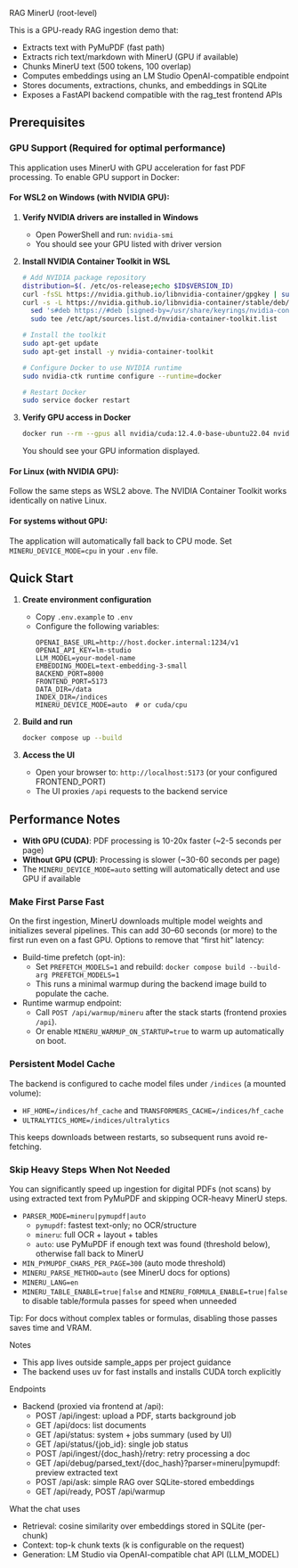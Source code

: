 RAG MinerU (root-level)

This is a GPU-ready RAG ingestion demo that:
- Extracts text with PyMuPDF (fast path)
- Extracts rich text/markdown with MinerU (GPU if available)
- Chunks MinerU text (500 tokens, 100 overlap)
- Computes embeddings using an LM Studio OpenAI-compatible endpoint
- Stores documents, extractions, chunks, and embeddings in SQLite
- Exposes a FastAPI backend compatible with the rag_test frontend APIs

## Prerequisites

### GPU Support (Required for optimal performance)

This application uses MinerU with GPU acceleration for fast PDF processing. To enable GPU support in Docker:

#### For WSL2 on Windows (with NVIDIA GPU):

1. **Verify NVIDIA drivers are installed in Windows**
   - Open PowerShell and run: `nvidia-smi`
   - You should see your GPU listed with driver version

2. **Install NVIDIA Container Toolkit in WSL**
   ```bash
   # Add NVIDIA package repository
   distribution=$(. /etc/os-release;echo $ID$VERSION_ID)
   curl -fsSL https://nvidia.github.io/libnvidia-container/gpgkey | sudo gpg --dearmor -o /usr/share/keyrings/nvidia-container-toolkit-keyring.gpg
   curl -s -L https://nvidia.github.io/libnvidia-container/stable/deb/nvidia-container-toolkit.list | \
     sed 's#deb https://#deb [signed-by=/usr/share/keyrings/nvidia-container-toolkit-keyring.gpg] https://#g' | \
     sudo tee /etc/apt/sources.list.d/nvidia-container-toolkit.list

   # Install the toolkit
   sudo apt-get update
   sudo apt-get install -y nvidia-container-toolkit

   # Configure Docker to use NVIDIA runtime
   sudo nvidia-ctk runtime configure --runtime=docker

   # Restart Docker
   sudo service docker restart
   ```

3. **Verify GPU access in Docker**
   ```bash
   docker run --rm --gpus all nvidia/cuda:12.4.0-base-ubuntu22.04 nvidia-smi
   ```
   You should see your GPU information displayed.

#### For Linux (with NVIDIA GPU):

Follow the same steps as WSL2 above. The NVIDIA Container Toolkit works identically on native Linux.

#### For systems without GPU:

The application will automatically fall back to CPU mode. Set `MINERU_DEVICE_MODE=cpu` in your `.env` file.

## Quick Start

1. **Create environment configuration**
   - Copy `.env.example` to `.env`
   - Configure the following variables:
     ```
     OPENAI_BASE_URL=http://host.docker.internal:1234/v1
     OPENAI_API_KEY=lm-studio
     LLM_MODEL=your-model-name
     EMBEDDING_MODEL=text-embedding-3-small
     BACKEND_PORT=8000
     FRONTEND_PORT=5173
     DATA_DIR=/data
     INDEX_DIR=/indices
     MINERU_DEVICE_MODE=auto  # or cuda/cpu
     ```

2. **Build and run**
   ```bash
   docker compose up --build
   ```

3. **Access the UI**
   - Open your browser to: `http://localhost:5173` (or your configured FRONTEND_PORT)
   - The UI proxies `/api` requests to the backend service

## Performance Notes

- **With GPU (CUDA)**: PDF processing is 10-20x faster (~2-5 seconds per page)
- **Without GPU (CPU)**: Processing is slower (~30-60 seconds per page)
- The `MINERU_DEVICE_MODE=auto` setting will automatically detect and use GPU if available

### Make First Parse Fast

On the first ingestion, MinerU downloads multiple model weights and initializes several pipelines. This can add 30–60 seconds (or more) to the first run even on a fast GPU. Options to remove that “first hit” latency:

- Build-time prefetch (opt-in):
  - Set `PREFETCH_MODELS=1` and rebuild: `docker compose build --build-arg PREFETCH_MODELS=1`
  - This runs a minimal warmup during the backend image build to populate the cache.
- Runtime warmup endpoint:
  - Call `POST /api/warmup/mineru` after the stack starts (frontend proxies `/api`).
  - Or enable `MINERU_WARMUP_ON_STARTUP=true` to warm up automatically on boot.

### Persistent Model Cache

The backend is configured to cache model files under `/indices` (a mounted volume):

- `HF_HOME=/indices/hf_cache` and `TRANSFORMERS_CACHE=/indices/hf_cache`
- `ULTRALYTICS_HOME=/indices/ultralytics`

This keeps downloads between restarts, so subsequent runs avoid re-fetching.

### Skip Heavy Steps When Not Needed

You can significantly speed up ingestion for digital PDFs (not scans) by using extracted text from PyMuPDF and skipping OCR-heavy MinerU steps.

- `PARSER_MODE=mineru|pymupdf|auto`
  - `pymupdf`: fastest text-only; no OCR/structure
  - `mineru`: full OCR + layout + tables
  - `auto`: use PyMuPDF if enough text was found (threshold below), otherwise fall back to MinerU
- `MIN_PYMUPDF_CHARS_PER_PAGE=300` (auto mode threshold)
- `MINERU_PARSE_METHOD=auto` (see MinerU docs for options)
- `MINERU_LANG=en`
- `MINERU_TABLE_ENABLE=true|false` and `MINERU_FORMULA_ENABLE=true|false` to disable table/formula passes for speed when unneeded

Tip: For docs without complex tables or formulas, disabling those passes saves time and VRAM.

Notes
- This app lives outside sample_apps per project guidance
- The backend uses uv for fast installs and installs CUDA torch explicitly

Endpoints
- Backend (proxied via frontend at /api):
  - POST /api/ingest: upload a PDF, starts background job
  - GET /api/docs: list documents
  - GET /api/status: system + jobs summary (used by UI)
  - GET /api/status/{job_id}: single job status
  - POST /api/ingest/{doc_hash}/retry: retry processing a doc
  - GET /api/debug/parsed_text/{doc_hash}?parser=mineru|pymupdf: preview extracted text
  - POST /api/ask: simple RAG over SQLite-stored embeddings
  - GET /api/ready, POST /api/warmup

What the chat uses
- Retrieval: cosine similarity over embeddings stored in SQLite (per-chunk)
- Context: top-k chunk texts (k is configurable on the request)
- Generation: LM Studio via OpenAI-compatible chat API (LLM_MODEL)
